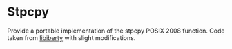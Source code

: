 # Stpcpy
Provide a portable implementation of the stpcpy POSIX 2008 function.
Code taken from [libiberty](https://code.woboq.org/gcc/libiberty/stpcpy.c.html) with slight modifications.
